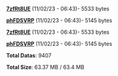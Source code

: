 [**7zfRt8UE**](/data/7zfRt8UE.txt) (11/02/23 - 06:43)- 5533 bytes

[**phFDSVRP**](/data/phFDSVRP.txt) (11/02/23 - 06:43)- 5145 bytes

[**7zfRt8UE**](/data/7zfRt8UE.txt) (11/02/23 - 06:43)- 5533 bytes

[**phFDSVRP**](/data/phFDSVRP.txt) (11/02/23 - 06:43)- 5145 bytes

**Total Datas**: 9407

**Total Size**: 63.37 MB / 63.4 MB